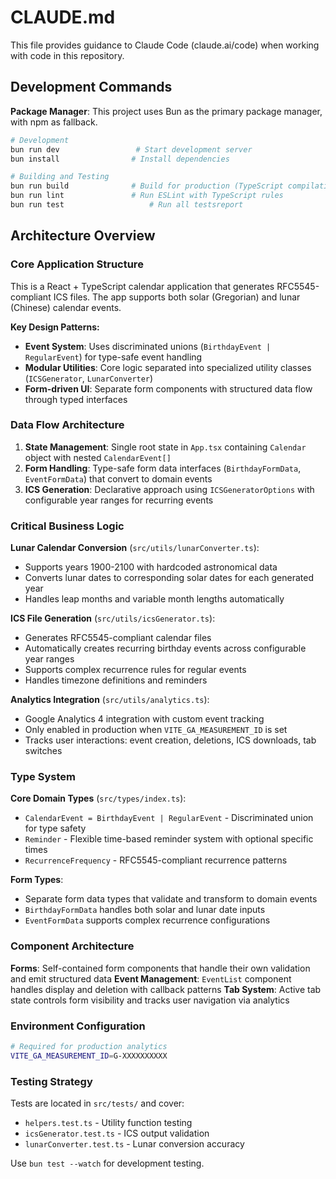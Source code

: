 # CLAUDE.md

This file provides guidance to Claude Code (claude.ai/code) when working with code in this repository.

## Development Commands

**Package Manager**: This project uses Bun as the primary package manager, with npm as fallback.

```bash
# Development
bun run dev                 # Start development server
bun install                # Install dependencies

# Building and Testing
bun run build              # Build for production (TypeScript compilation + Vite build)
bun run lint               # Run ESLint with TypeScript rules
bun run test                   # Run all testsreport
```

## Architecture Overview

### Core Application Structure

This is a React + TypeScript calendar application that generates RFC5545-compliant ICS files. The app supports both solar (Gregorian) and lunar (Chinese) calendar events.

**Key Design Patterns:**
- **Event System**: Uses discriminated unions (`BirthdayEvent | RegularEvent`) for type-safe event handling
- **Modular Utilities**: Core logic separated into specialized utility classes (`ICSGenerator`, `LunarConverter`)
- **Form-driven UI**: Separate form components with structured data flow through typed interfaces

### Data Flow Architecture

1. **State Management**: Single root state in `App.tsx` containing `Calendar` object with nested `CalendarEvent[]`
2. **Form Handling**: Type-safe form data interfaces (`BirthdayFormData`, `EventFormData`) that convert to domain events
3. **ICS Generation**: Declarative approach using `ICSGeneratorOptions` with configurable year ranges for recurring events

### Critical Business Logic

**Lunar Calendar Conversion** (`src/utils/lunarConverter.ts`):
- Supports years 1900-2100 with hardcoded astronomical data
- Converts lunar dates to corresponding solar dates for each generated year
- Handles leap months and variable month lengths automatically

**ICS File Generation** (`src/utils/icsGenerator.ts`):
- Generates RFC5545-compliant calendar files
- Automatically creates recurring birthday events across configurable year ranges
- Supports complex recurrence rules for regular events
- Handles timezone definitions and reminders

**Analytics Integration** (`src/utils/analytics.ts`):
- Google Analytics 4 integration with custom event tracking
- Only enabled in production when `VITE_GA_MEASUREMENT_ID` is set
- Tracks user interactions: event creation, deletions, ICS downloads, tab switches

### Type System

**Core Domain Types** (`src/types/index.ts`):
- `CalendarEvent = BirthdayEvent | RegularEvent` - Discriminated union for type safety
- `Reminder` - Flexible time-based reminder system with optional specific times
- `RecurrenceFrequency` - RFC5545-compliant recurrence patterns

**Form Types**:
- Separate form data types that validate and transform to domain events
- `BirthdayFormData` handles both solar and lunar date inputs
- `EventFormData` supports complex recurrence configurations

### Component Architecture

**Forms**: Self-contained form components that handle their own validation and emit structured data
**Event Management**: `EventList` component handles display and deletion with callback patterns
**Tab System**: Active tab state controls form visibility and tracks user navigation via analytics

### Environment Configuration

```bash
# Required for production analytics
VITE_GA_MEASUREMENT_ID=G-XXXXXXXXXX
```

### Testing Strategy

Tests are located in `src/tests/` and cover:
- `helpers.test.ts` - Utility function testing
- `icsGenerator.test.ts` - ICS output validation
- `lunarConverter.test.ts` - Lunar conversion accuracy

Use `bun test --watch` for development testing.